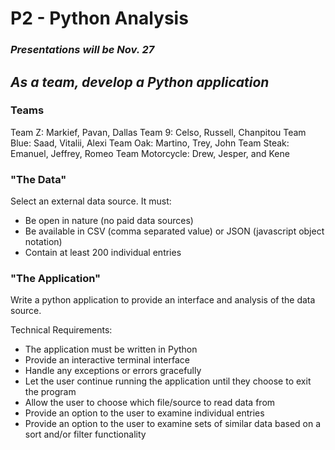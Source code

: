 # P2 - Python Analysis
### *Presentations will be Nov. 27*
## *As a team, develop a Python application*

### Teams
Team Z: Markief, Pavan, Dallas 
Team 9: Celso, Russell, Chanpitou 
Team Blue: Saad, Vitalii, Alexi 
Team Oak: Martino, Trey, John 
Team Steak: Emanuel, Jeffrey, Romeo 
Team Motorcycle: Drew, Jesper, and Kene
 
### "The Data"
Select an external data source. It must:
- Be open in nature (no paid data sources)
- Be available in CSV (comma separated value) or JSON (javascript object notation)
- Contain at least 200 individual entries

### "The Application"
Write a python application to provide an interface and analysis of the data source.  

Technical Requirements:
- The application must be written in Python
- Provide an interactive terminal interface
- Handle any exceptions or errors gracefully
- Let the user continue running the application until they choose to exit the program
- Allow the user to choose which file/source to read data from
- Provide an option to the user to examine individual entries
- Provide an option to the user to examine sets of similar data based on a sort and/or filter functionality